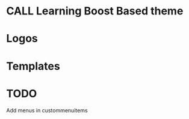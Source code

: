CALL Learning Boost Based theme
==


Logos
==



Templates
==

TODO
==

Add menus in custommenuitems

